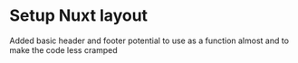 # Setup Nuxt layout
Added basic header and footer
potential to use as a function almost and to make the code less cramped

